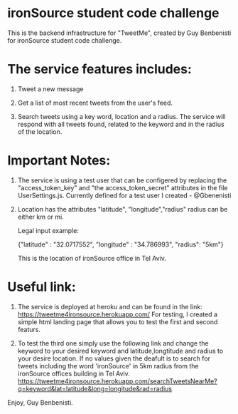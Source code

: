 # ironSource student code challenge

This is the backend infrastructure for "TweetMe", created by Guy Benbenisti for ironSource student code challenge.

# The service features includes:

1. Tweet a new message

2. Get a list of most recent tweets from the user's feed.

3. Search tweets using a key word, location and a radius. The service will respond with all tweets found, related to the keyword and in the radius of the location.

# Important Notes:

1. The service is using a test user that can be configered by replacing the  "access_token_key" and "the access_token_secret" attributes    in the file UserSettings.js.
   Currently defined for a test user I created - @Gbenenisti

2. Location has the attributes "latitude", "longitude","radius" radius can be either km or mi.

   Legal input example:

   {"latitude" : "32.0717552", "longitude" : "34.786993", "radius": "5km"} 

   This is the location of ironSource office in Tel Aviv.

# Useful link:

1. The service is deployed at heroku and can be found in the link: https://tweetme4ironsource.herokuapp.com/
   For testing, I created a simple html landing page that allows you to test the first and second featurs.

2. To test the third one simply use the following link and change the keyword to your desired keyword and latitude,longtitude and radius    to your desire location. If no values given the deafult is to search for tweets including the word 'ironSource' in 5km radius from      the ironSource offices building in Tel Aviv.
   https://tweetme4ironsource.herokuapp.com/searchTweetsNearMe?q=keyword&lat=latitude&long=longitude&rad=radius

Enjoy, 
Guy Benbenisti.
